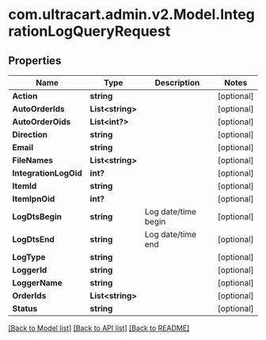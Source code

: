 # com.ultracart.admin.v2.Model.IntegrationLogQueryRequest
## Properties

Name | Type | Description | Notes
------------ | ------------- | ------------- | -------------
**Action** | **string** |  | [optional] 
**AutoOrderIds** | **List&lt;string&gt;** |  | [optional] 
**AutoOrderOids** | **List&lt;int?&gt;** |  | [optional] 
**Direction** | **string** |  | [optional] 
**Email** | **string** |  | [optional] 
**FileNames** | **List&lt;string&gt;** |  | [optional] 
**IntegrationLogOid** | **int?** |  | [optional] 
**ItemId** | **string** |  | [optional] 
**ItemIpnOid** | **int?** |  | [optional] 
**LogDtsBegin** | **string** | Log date/time begin | [optional] 
**LogDtsEnd** | **string** | Log date/time end | [optional] 
**LogType** | **string** |  | [optional] 
**LoggerId** | **string** |  | [optional] 
**LoggerName** | **string** |  | [optional] 
**OrderIds** | **List&lt;string&gt;** |  | [optional] 
**Status** | **string** |  | [optional] 


[[Back to Model list]](../README.md#documentation-for-models) [[Back to API list]](../README.md#documentation-for-api-endpoints) [[Back to README]](../README.md)

